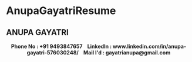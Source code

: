 # AnupaGayatriResume
<h2 aligh ="center"> ANUPA GAYATRI </h2>
<p align="center">
  <b>Phone No : +91 9493847657&nbsp;&nbsp;&nbsp;&nbsp;LinkedIn : www.linkedin.com/in/anupa-gayatri-576030248/&nbsp;&nbsp;&nbsp;&nbsp;Mail I'd : gayatrianupa@gmail.com</b>
</p>

